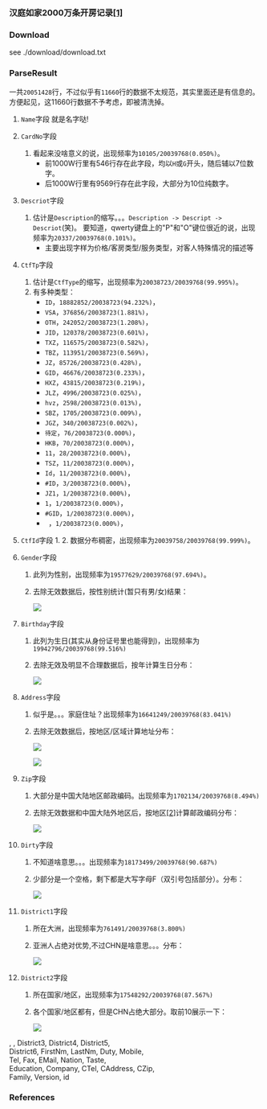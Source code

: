 ### 汉庭如家2000万条开房记录[\[1\]][1]

### Download

see ./download/download.txt

### ParseResult

一共`20051428`行，不过似乎有`11660`行的数据不太规范，其实里面还是有信息的。
方便起见，这11660行数据不予考虑，即被清洗掉。

1. `Name`字段
    就是名字哒!

2. `CardNo`字段
    1. 看起来没啥意义的说，出现频率为`10105/20039768(0.050%)`。
        * 前1000W行里有546行存在此字段，均以`H`或`G`开头，随后辅以7位数字。
        * 后1000W行里有9569行存在此字段，大部分为10位纯数字。

3. `Descriot`字段
    1. 估计是`Description`的缩写。。。`Description -> Descript -> Descriot`(笑)。
    要知道，qwerty键盘上的"P"和"O"键位很近的说，出现频率为`20337/20039768(0.101%)`。
        * 主要出现字样为价格/客房类型/服务类型，对客人特殊情况的描述等

4. `CtfTp`字段
    1. 估计是`CtfType`的缩写，出现频率为`20038723/20039768(99.995%)`。
    2. 有多种类型：
        * `ID`，`18882852/20038723(94.232%)`，
        * `VSA`，`376856/20038723(1.881%)`，
        * `OTH`，`242052/20038723(1.208%)`，
        * `JID`，`120378/20038723(0.601%)`，
        * `TXZ`，`116575/20038723(0.582%)`，
        * `TBZ`，`113951/20038723(0.569%)`，
        * `JZ`，`85726/20038723(0.428%)`，
        * `GID`，`46676/20038723(0.233%)`，
        * `HXZ`，`43815/20038723(0.219%)`，
        * `JLZ`，`4996/20038723(0.025%)`，
        * `hvz`，`2598/20038723(0.013%)`，
        * `SBZ`，`1705/20038723(0.009%)`，
        * `JGZ`，`340/20038723(0.002%)`，
        * `待定`，`76/20038723(0.000%)`，
        * `HKB`，`70/20038723(0.000%)`，
        * `11`，`28/20038723(0.000%)`，
        * `TSZ`，`11/20038723(0.000%)`，
        * `Id`，`11/20038723(0.000%)`，
        * `#ID`，`3/20038723(0.000%)`，
        * `JZ1`，`1/20038723(0.000%)`，
        * `1`，`1/20038723(0.000%)`，
        * `#GID`，`1/20038723(0.000%)`，
        * ` `，`1/20038723(0.000%)`，
     
5. `CtfId`字段
    1. 
    2. 数据分布稠密，出现频率为`20039758/20039768(99.999%)`。
    
6.  `Gender`字段
    1. 此列为性别，出现频率为`19577629/20039768(97.694%)`。
    2. 去除无效数据后，按性别统计(暂只有男/女)结果：
    
        ![](md_img/gender_analysis.png)
        
7. `Birthday`字段
    1. 此列为生日(其实从身份证号里也能得到)，出现频率为`19942796/20039768(99.516%)`
    2. 去除无效及明显不合理数据后，按年计算生日分布：
    
        ![](md_img/birthday_analysis.png)
        
8. `Address`字段
    1. 似乎是。。。家庭住址？出现频率为`16641249/20039768(83.041%)`
    2. 去除无效数据后，按地区/区域计算地址分布：
    
        ![](md_img/address_map.jpg)
        
        ![](md_img/address.png)

9. `Zip`字段
    1. 大部分是中国大陆地区邮政编码。出现频率为`1702134/20039768(8.494%)`
    2. 去除无效数据和中国大陆外地区后，按地区[\[2\]][2]计算邮政编码分布：
        
        ![](md_img/zip_analysis.png)
 
10. `Dirty`字段
    1. 不知道啥意思。。。出现频率为`18173499/20039768(90.687%)`
    2. 少部分是一个空格，剩下都是大写字母F（双引号包括部分）。分布：
    
        ![](md_img/dirty_analysis.png)

11. `District1`字段
    1. 所在大洲，出现频率为`761491/20039768(3.800%)`
    2. 亚洲人占绝对优势,不过CHN是啥意思。。。分布：
    
        ![](md_img/district1_analysis.png)

12. `District2`字段
    1. 所在国家/地区，出现频率为`17548292/20039768(87.567%)`
    2. 各个国家/地区都有，但是CHN占绝大部分。取前10展示一下：
    
        ![](md_img/district2_analysis.png)
    

, , District3, District4, District5, \
District6, FirstNm, LastNm, Duty, Mobile, \
Tel, Fax, EMail, Nation, Taste, \
Education, Company, CTel, CAddress, CZip, \
Family, Version, id

### References

[1]: https://blog.csdn.net/qq_36561697/article/details/82356106 

[2]: https://zhidao.baidu.com/question/200103085.html
